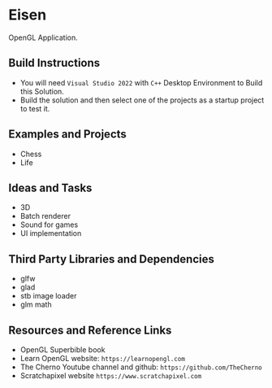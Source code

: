 # Eisen
OpenGL Application.

## Build Instructions
- You will need `Visual Studio 2022` with `C++` Desktop Environment to Build this Solution.
- Build the solution and then select one of the projects as a startup project to test it.

## Examples and Projects
- Chess
- Life

## Ideas and Tasks
- 3D
- Batch renderer
- Sound for games
- UI implementation

## Third Party Libraries and Dependencies
- glfw
- glad
- stb image loader
- glm math

## Resources and Reference Links
- OpenGL Superbible book
- Learn OpenGL website: `https://learnopengl.com`
- The Cherno Youtube channel and github: `https://github.com/TheCherno`
- Scratchapixel website `https://www.scratchapixel.com`